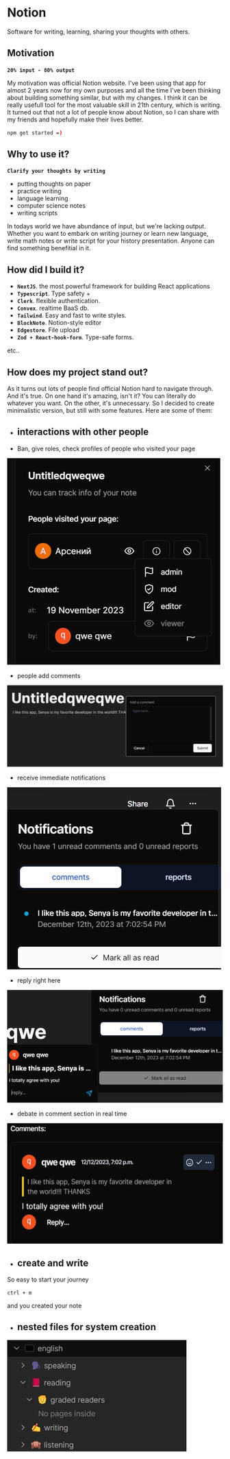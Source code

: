 # Notion

Software for writing, learning, sharing your thoughts with others.

## Motivation

**`20% input - 80% output`**

My motivation was official Notion website. I've been using that app for almost 2 years now for my own purposes and all the time I've been thinking about building something similar, but with my changes. I think it can be really usefull tool for the most valuable skill in 21th century, which is writing. It turned out that not a lot of people know about Notion, so I can share with my friends and hopefully make their lives better.


```bash
npm get started =)
```

## Why to use it?

**`Clarify your thoughts by writing`**

- putting thoughts on paper
- practice writing
- language learning
- computer science notes
- writing scripts

In todays world we have abundance of input, but we're lacking output. Whether you want to embark on writing journey or learn new language, write math notes or write script for your history presentation. Anyone can find something benefitial in it.



## How did I build it?

* **`NextJS`**. the most powerful framework for building React applications
* **`Typescript`**. Type safety + 
* **`Clerk`**. flexible authentication.
* **`Convex`**. realtime BaaS db.
* **`Tailwind`**. Easy and fast to write styles.
* **`BlockNote`**. Notion-style editor
* **`Edgestore`**. File upload
* **`Zod + React-hook-form`**. Type-safe forms.

etc..



## How does my project stand out?

As it turns out lots of people find official Notion hard to navigate through. And it's true. On one hand it's amazing, isn't it? You can literally do whatever you want. On the other, it's unnecessary. So I decided to create minimalistic version, but still with some features. 
Here are some of them:

* ## interactions with other people
* Ban, give roles, check profiles of people who visited your page

![login](https://github.com/senyameow/notion/blob/main/screenShots/info_section.jpg?raw=true)

* people add comments

![login](https://github.com/senyameow/notion/blob/main/screenShots/comments.jpg?raw=true)

* receive immediate notifications

![login](https://github.com/senyameow/notion/blob/main/screenShots/notification.jpg?raw=true)

* reply right here

![login](https://github.com/senyameow/notion/blob/main/screenShots/reply_in_notifications.jpg?raw=true)

* debate in comment section in real time

![login](https://github.com/senyameow/notion/blob/main/screenShots/comments_section.jpg?raw=true)

* ## create and write

So easy to start your journey 
```npm
ctrl + m
```
and you created your note

* ## nested files for system creation

![login](https://github.com/senyameow/notion/blob/main/screenShots/nested_files.jpg?raw=true)

